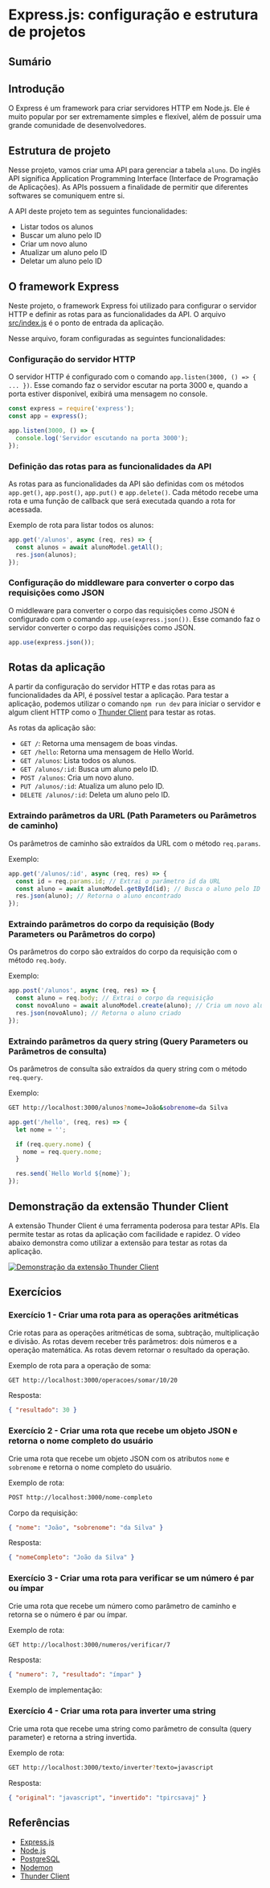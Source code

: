 # Express.js: configuração e estrutura de projetos

## Sumário

## Introdução

O Express é um framework para criar servidores HTTP em Node.js. Ele é muito popular por ser extremamente simples e flexível, além de possuir uma grande comunidade de desenvolvedores.

## Estrutura de projeto
 
 Nesse projeto, vamos criar uma API para gerenciar a tabela `aluno`. Do inglês API significa Application Programming Interface (Interface de Programação de Aplicações). As APIs possuem a finalidade de permitir que diferentes softwares se comuniquem entre si.

 A API deste projeto tem as seguintes funcionalidades:

- Listar todos os alunos
- Buscar um aluno pelo ID
- Criar um novo aluno
- Atualizar um aluno pelo ID
- Deletar um aluno pelo ID

## O framework Express

Neste projeto, o framework Express foi utilizado para configurar o servidor HTTP e definir as rotas para as funcionalidades da API. O arquivo [src/index.js](./src/index.js) é o ponto de entrada da aplicação.

Nesse arquivo, foram configuradas as seguintes funcionalidades:

### Configuração do servidor HTTP

O servidor HTTP é configurado com o comando `app.listen(3000, () => { ... })`. Esse comando faz o servidor escutar na porta 3000 e, quando a porta estiver disponível, exibirá uma mensagem no console.

```javascript
const express = require('express');
const app = express();

app.listen(3000, () => {
  console.log('Servidor escutando na porta 3000');
});
```

### Definição das rotas para as funcionalidades da API

As rotas para as funcionalidades da API são definidas com os métodos `app.get()`, `app.post()`, `app.put()` e `app.delete()`. Cada método recebe uma rota e uma função de callback que será executada quando a rota for acessada.

Exemplo de rota para listar todos os alunos:
```javascript
app.get('/alunos', async (req, res) => {
  const alunos = await alunoModel.getAll();
  res.json(alunos);
});
```

### Configuração do middleware para converter o corpo das requisições como JSON

O middleware para converter o corpo das requisições como JSON é configurado com o comando `app.use(express.json())`. Esse comando faz o servidor converter o corpo das requisições como JSON.

```javascript
app.use(express.json());
```

## Rotas da aplicação

A partir da configuração do servidor HTTP e das rotas para as funcionalidades da API, é possível testar a aplicação. Para testar a aplicação, podemos utilizar o comando `npm run dev` para iniciar o servidor e algum client HTTP como o [Thunder Client](https://marketplace.visualstudio.com/items?itemName=rangav.vscode-thunder-client) para testar as rotas.

As rotas da aplicação são:

- `GET /`: Retorna uma mensagem de boas vindas.
- `GET /hello`: Retorna uma mensagem de Hello World.
- `GET /alunos`: Lista todos os alunos.
- `GET /alunos/:id`: Busca um aluno pelo ID.
- `POST /alunos`: Cria um novo aluno.
- `PUT /alunos/:id`: Atualiza um aluno pelo ID.
- `DELETE /alunos/:id`: Deleta um aluno pelo ID.

### Extraindo parâmetros da URL (Path Parameters ou Parâmetros de caminho)

Os parâmetros de caminho são extraídos da URL com o método `req.params`.

Exemplo:

```javascript
app.get('/alunos/:id', async (req, res) => {
  const id = req.params.id; // Extrai o parâmetro id da URL
  const aluno = await alunoModel.getById(id); // Busca o aluno pelo ID
  res.json(aluno); // Retorna o aluno encontrado
});
```

### Extraindo parâmetros do corpo da requisição (Body Parameters ou Parâmetros do corpo)

Os parâmetros do corpo são extraídos do corpo da requisição com o método `req.body`.

Exemplo:

```javascript
app.post('/alunos', async (req, res) => {
  const aluno = req.body; // Extrai o corpo da requisição
  const novoAluno = await alunoModel.create(aluno); // Cria um novo aluno
  res.json(novoAluno); // Retorna o aluno criado
});
```

### Extraindo parâmetros da query string (Query Parameters ou Parâmetros de consulta)

Os parâmetros de consulta são extraídos da query string com o método `req.query`.

Exemplo:

```bash
GET http://localhost:3000/alunos?nome=João&sobrenome=da Silva
```

```javascript
app.get('/hello', (req, res) => {
  let nome = '';

  if (req.query.nome) {
    nome = req.query.nome;
  }

  res.send(`Hello World ${nome}`);
});
```

## Demonstração da extensão Thunder Client

A extensão Thunder Client é uma ferramenta poderosa para testar APIs. Ela permite testar as rotas da aplicação com facilidade e rapidez. O vídeo abaixo demonstra como utilizar a extensão para testar as rotas da aplicação.

[![Demonstração da extensão Thunder Client](https://img.youtube.com/vi/Ba6VEv1BvNI/0.jpg)](https://www.youtube.com/watch?v=Ba6VEv1BvNI)

## Exercícios

### Exercício 1 - Criar uma rota para as operações aritméticas

Crie rotas para as operações aritméticas de soma, subtração, multiplicação e divisão. As rotas devem receber três parâmetros: dois números e a operação matemática. As rotas devem retornar o resultado da operação.

Exemplo de rota para a operação de soma:

```bash
GET http://localhost:3000/operacoes/somar/10/20
```

Resposta:

```json
{ "resultado": 30 }
```

### Exercício 2 - Criar uma rota que recebe um objeto JSON e retorna o nome completo do usuário

Crie uma rota que recebe um objeto JSON com os atributos `nome` e `sobrenome` e retorna o nome completo do usuário.

Exemplo de rota:

```bash
POST http://localhost:3000/nome-completo
```

Corpo da requisição:

```json
{ "nome": "João", "sobrenome": "da Silva" }
```

Resposta:

```json
{ "nomeCompleto": "João da Silva" }
```

### Exercício 3 - Criar uma rota para verificar se um número é par ou ímpar

Crie uma rota que recebe um número como parâmetro de caminho e retorna se o número é par ou ímpar.

Exemplo de rota:

```bash
GET http://localhost:3000/numeros/verificar/7
```

Resposta:

```json
{ "numero": 7, "resultado": "ímpar" }
```

Exemplo de implementação:

### Exercício 4 - Criar uma rota para inverter uma string

Crie uma rota que recebe uma string como parâmetro de consulta (query parameter) e retorna a string invertida.

Exemplo de rota:

```bash
GET http://localhost:3000/texto/inverter?texto=javascript
```

Resposta:

```json
{ "original": "javascript", "invertido": "tpircsavaj" }
```

## Referências

- [Express.js](https://expressjs.com/)
- [Node.js](https://nodejs.org/)
- [PostgreSQL](https://www.postgresql.org/)
- [Nodemon](https://nodemon.io/)
- [Thunder Client](https://www.thunderclient.com/)